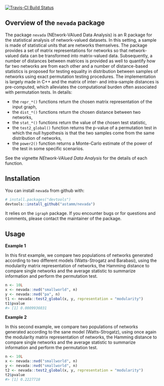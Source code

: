 
<!-- README.md is generated from README.Rmd. Please edit that file -->

[![Travis-CI Build
Status](https://travis-ci.org/astamm/nevada.svg?branch=master)](https://travis-ci.org/astamm/nevada)

## Overview of the `nevada` package

The package `nevada` (NEtwork-VAlued Data Analysis) is an R package for
the statistical analysis of network-valued datasets. In this setting, a
sample is made of statistical units that are networks themselves. The
package provides a set of matrix representations for networks so that
network-valued data can be transformed into matrix-valued data.
Subsequently, a number of distances between matrices is provided as well
to quantify how far two networks are from each other and a number of
distance-based statistics is proposed for testing equality in
distribution between samples of networks using exact permutation testing
procedures. The implementation is largely made in C++ and the matrix of
inter- and intra-sample distances is pre-computed, which alleviates the
computational burden often associated with permutation tests. In
details:

  - the `repr_*()` functions return the chosen matrix representation of
    the input graph,
  - the `dist_*()` functions return the chosen distance between two
    networks,
  - the `stat_*()` functions return the value of the chosen test
    statistic,
  - the `test2_global()` function returns the p-value of a permutation
    test in which the null hypothesis is that the two samples come from
    the same distribution of networks,
  - the `power2()` function returns a Monte-Carlo estimate of the power
    of the test in some specific scenarios.

See the vignette *NEtwork-VAlued Data Analysis* for the details of each
function.

## Installation

You can install `nevada` from github with:

``` r
# install.packages("devtools")
devtools::install_github("astamm/nevada")
```

It relies on the `igraph` package. If you encounter bugs or for
questions and comments, please contact the maintainer of the package.

## Usage

**Example 1**

In this first example, we compare two populations of networks generated
according to two different models (Watts-Strogatz and Barabasi), using
the modularity matrix representation of networks, the Hamming distance
to compare single networks and the average statistic to summarize
information and perform the permutation test.

``` r
n <- 10L
x <- nevada::nvd("smallworld", n)
y <- nevada::nvd("pa", n)
t1 <- nevada::test2_global(x, y, representation = "modularity")
t1$pvalue
#> [1] 0.0009936031
```

**Example 2**

In this second example, we compare two populations of networks generated
according to the sane model (Watts-Strogatz), using once again the
modularity matrix representation of networks, the Hamming distance to
compare single networks and the average statistic to summarize
information and perform the permutation test.

``` r
n <- 10L
x <- nevada::nvd("smallworld", n)
y <- nevada::nvd("smallworld", n)
t2 <- nevada::test2_global(x, y, representation = "modularity")
t2$pvalue
#> [1] 0.2227718
```
